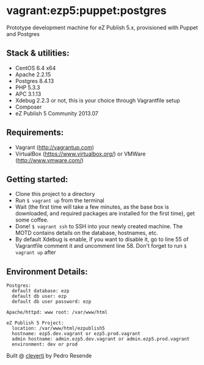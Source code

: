 # vagrant:ezp5:puppet:postgres

Prototype development machine for eZ Publish 5.x, provisioned with Puppet and Postgres

## Stack & utilities:

- CentOS 6.4 x64
- Apache 2.2.15
- Postgres 8.4.13
- PHP 5.3.3
- APC 3.1.13
- Xdebug 2.2.3 or not, this is your choice through Vagrantfile setup
- Composer
- eZ Publish 5 Community 2013.07

## Requirements:

- Vagrant (http://vagrantup.com)
- VirtualBox (https://www.virtualbox.org/) or VMWare (http://www.vmware.com/)

## Getting started:

- Clone this project to a directory 
- Run `$ vagrant up` from the terminal
- Wait (the first time will take a few minutes, as the base box is downloaded, and required packages are installed for the first time), get some coffee.
- Done! `$ vagrant ssh` to SSH into your newly created machine. The MOTD contains details on the database, hostnames, etc.
- By default Xdebug is enable, if you want to disable it, go to line 55 of Vagrantfile comment it and uncomment line 58. Don't forget to run `$ vagrant up` after

## Environment Details:

```
Postgres:
  default database: ezp
  default db user: ezp
  default db user password: ezp

Apache/httpd: www root: /var/www/html

eZ Publish 5 Project:
  location: /var/www/html/ezpublish5
  hostname: ezp5.dev.vagrant or ezp5.prod.vagrant
  admin hostname: admin.ezp5.dev.vagrant or admin.ezp5.prod.vagrant
  environment: dev or prod
```

Built @ [cleverti](http://www.cleverti.com) by Pedro Resende